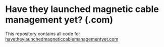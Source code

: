 # Have they launched magnetic cable management yet? (.com)

This repository contains all code for [havetheylaunchedmagneticcablemanagementyet.com](https://havetheylaunchedmagneticcablemanagementyet.com/)